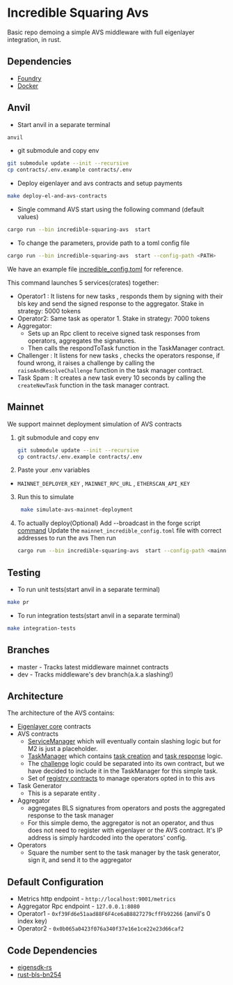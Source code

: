 # Incredible Squaring Avs

Basic repo demoing a simple AVS middleware with full eigenlayer integration, in rust.

## Dependencies

- [Foundry](https://github.com/foundry-rs/foundry)
- [Docker](https://www.docker.com/)

## Anvil

- Start anvil in a separate terminal

```sh
anvil
```

- git submodule and copy env

```sh
git submodule update --init --recursive
cp contracts/.env.example contracts/.env
```

- Deploy eigenlayer and avs contracts and setup payments

```sh
make deploy-el-and-avs-contracts
```

- Single command AVS start using the following command (default values)

```sh
cargo run --bin incredible-squaring-avs  start
```

- To change the parameters, provide path to a toml config file

```sh
cargo run --bin incredible-squaring-avs  start --config-path <PATH>
```

We have an example file [incredible_config.toml](https://github.com/Layr-Labs/incredible-squaring-avs-rust/tree/master/incredible_config.toml) for reference.

This command launches 5 services(crates) together:

- Operator1 : It listens for new tasks , responds them by signing with their bls key and send the signed response to the aggregator. Stake in strategy: 5000 tokens
- Operator2: Same task as operator 1. Stake in strategy: 7000 tokens
- Aggregator:
  - Sets up an Rpc client to receive signed task responses from operators, aggregates the signatures.
  - Then calls the respondToTask function in the TaskManager contract.
- Challenger : It listens for new tasks , checks the operators response, if found wrong, it raises a challenge by calling the `raiseAndResolveChallenge` function in the task manager contract.
- Task Spam : It creates a new task every 10 seconds by calling the `createNewTask` function in the task manager contract.

## Mainnet

We support mainnet deployment simulation of AVS contracts

1) git submodule and copy env

    ```sh
    git submodule update --init --recursive
    cp contracts/.env.example contracts/.env
    ```

2) Paste your .env variables

- `MAINNET_DEPLOYER_KEY` , `MAINNET_RPC_URL` , `ETHERSCAN_API_KEY`

3) Run this to simulate

   ```sh
    make simulate-avs-mainnet-deployment
   ```

4) To actually deploy(Optional)
   Add --broadcast in the forge script [command]()
   Update the `mainnet_incredible_config.toml` file with correct addresses to run the avs
   Then run

   ```sh
   cargo run --bin incredible-squaring-avs  start --config-path <mainnet config path>
   ```

## Testing

- To run unit tests(start anvil in a separate terminal)

```sh
make pr
```

- To run integration tests(start anvil in a separate terminal)

```sh
make integration-tests
```

## Branches

- master - Tracks latest middleware mainnet contracts
- dev - Tracks middleware's dev branch(a.k.a slashing!)

## Architecture

The architecture of the AVS contains:

- [Eigenlayer core](https://github.com/Layr-Labs/eigenlayer-contracts/tree/master) contracts
- AVS contracts
  - [ServiceManager](contracts/src/IncredibleSquaringServiceManager.sol) which will eventually contain slashing logic but for M2 is just a placeholder.
  - [TaskManager](contracts/src/IncredibleSquaringTaskManager.sol) which contains [task creation](contracts/src/IncredibleSquaringTaskManager.sol#L83) and [task response](contracts/src/IncredibleSquaringTaskManager.sol#L102) logic.
  - The [challenge](contracts/src/IncredibleSquaringTaskManager.sol#L176) logic could be separated into its own contract, but we have decided to include it in the TaskManager for this simple task.
  - Set of [registry contracts](https://github.com/Layr-Labs/eigenlayer-middleware) to manage operators opted in to this avs
- Task Generator
  - This is a separate entity .
- Aggregator
  - aggregates BLS signatures from operators and posts the aggregated response to the task manager
  - For this simple demo, the aggregator is not an operator, and thus does not need to register with eigenlayer or the AVS contract. It's IP address is simply hardcoded into the operators' config.
- Operators
  - Square the number sent to the task manager by the task generator, sign it, and send it to the aggregator

## Default Configuration

- Metrics http endpoint - `http://localhost:9001/metrics`
- Aggregator Rpc endpoint - `127.0.0.1:8080`
- Operator1 - `0xf39Fd6e51aad88F6F4ce6aB8827279cffFb92266` (anvil's 0 index key)
- Operator2 - `0x0b065a0423f076a340f37e16e1ce22e23d66caf2`

## Code Dependencies

- [eigensdk-rs](https://github.com/Layr-Labs/eigensdk-rs)
- [rust-bls-bn254](https://github.com/Layr-Labs/rust-bls-bn254/tree/main)
